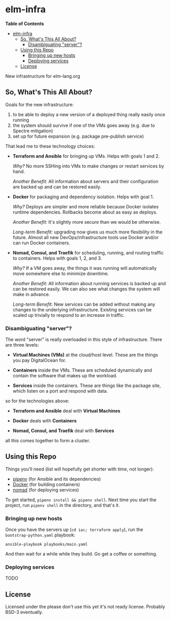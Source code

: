 # elm-infra

<!-- markdown-toc start - Don't edit this section. Run M-x markdown-toc-refresh-toc -->
**Table of Contents**

- [elm-infra](#elm-infra)
    - [So, What's This All About?](#so-whats-this-all-about)
        - [Disambiguating "server"?](#disambiguating-server)
    - [Using this Repo](#using-this-repo)
        - [Bringing up new hosts](#bringing-up-new-hosts)
        - [Deploying services](#deploying-services)
    - [License](#license)

<!-- markdown-toc end -->

New infrastructure for elm-lang.org

## So, What's This All About?

Goals for the new infrastructure:

1. to be able to deploy a new version of a deployed thing really easily once running
2. the system should survive if one of the VMs goes away (e.g. due to Spectre mitigation)
3. set up for future expansion (e.g. package pre-publish service)

That lead me to these technology choices:

- **Terraform and Ansible** for bringing up VMs.
  Helps with goals 1 and 2.

  *Why?* No more SSHing into VMs to make changes or restart services by hand.

  *Another Benefit:* All information about servers and their configuration are backed up and can be restored easily.

- **Docker** for packaging and dependency isolation.
  Helps with goal 1.

  *Why?* Deploys are simpler and more reliable because Docker isolates runtime dependencies.
  Rollbacks become about as easy as deploys.

  *Another Benefit:* It's slightly more secure than we would be otherwise.

  *Long-term Benefit:* upgrading now gives us much more flexibility in the future.
  Almost all new DevOps/infrastructure tools use Docker and/or can run Docker containers.

- **Nomad, Consul, and Traefik** for scheduling, running, and routing traffic to containers.
  Helps with goals 1, 2, and 3.

  *Why?* If a VM goes away, the things it was running will automatically move somewhere else to minimize downtime.

  *Another Benefit:* All information about running services is backed up and can be restored easily.
  We can also see what changes the system will make in advance.

  *Long-term Benefit:* New services can be added without making any changes to the underlying infrastructure.
  Existing services can be scaled up trivially to respond to an increase in traffic.

### Disambiguating "server"?

The word "server" is really overloaded in this style of infrastructure.
There are three levels:

- **Virtual Machines (VMs)** at the cloud/host level.
  These are the things you pay DigitalOcean for.

- **Containers** inside the VMs.
  These are scheduled dynamically and contain the software that makes up the workload.

- **Services** inside the containers.
  These are things like the package site, which listen on a port and respond with data.

so for the technologies above:

- **Terraform and Ansible** deal with **Virtual Machines**

- **Docker** deals with **Containers**

- **Nomad, Consul, and Traefik** deal with **Services**

all this comes together to form a cluster.

## Using this Repo

Things you'll need (list will hopefully get shorter with time, not longer):

- [pipenv](https://docs.pipenv.org) (for Ansible and its dependencies)
- [Docker](https://www.docker.com/community-edition) (for building containers)
- [nomad](https://www.nomadproject.io/) (for deploying services)

To get started, `pipenv install && pipenv shell`.
Next time you start the project, run `pipenv shell` in the directory, and that's it.

### Bringing up new hosts

Once you have the servers up (`cd iac; terraform apply`), run the `bootstrap-python.yaml` playbook:

```
ansible-playbook playbooks/main.yaml
```

And then wait for a while while they build.
Go get a coffee or something.

### Deploying services

TODO

## License

Licensed under the please don't use this yet it's not ready license.
Probably BSD-3 eventually.
